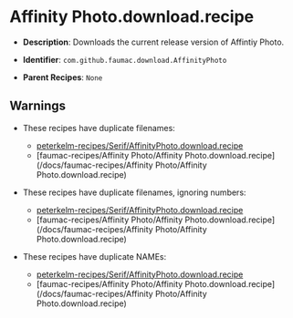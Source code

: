 # Affinity Photo.download.recipe

- **Description**: Downloads the current release version of Affintiy Photo.

- **Identifier**: `com.github.faumac.download.AffinityPhoto`

- **Parent Recipes**: `None`
## Warnings

- These recipes have duplicate filenames:
    - [peterkelm-recipes/Serif/AffinityPhoto.download.recipe](/docs/peterkelm-recipes/Serif/AffinityPhoto.download.recipe)
    - [faumac-recipes/Affinity Photo/Affinity Photo.download.recipe](/docs/faumac-recipes/Affinity Photo/Affinity Photo.download.recipe)

- These recipes have duplicate filenames, ignoring numbers:
    - [peterkelm-recipes/Serif/AffinityPhoto.download.recipe](/docs/peterkelm-recipes/Serif/AffinityPhoto.download.recipe)
    - [faumac-recipes/Affinity Photo/Affinity Photo.download.recipe](/docs/faumac-recipes/Affinity Photo/Affinity Photo.download.recipe)

- These recipes have duplicate NAMEs:
    - [peterkelm-recipes/Serif/AffinityPhoto.download.recipe](/docs/peterkelm-recipes/Serif/AffinityPhoto.download.recipe)
    - [faumac-recipes/Affinity Photo/Affinity Photo.download.recipe](/docs/faumac-recipes/Affinity Photo/Affinity Photo.download.recipe)